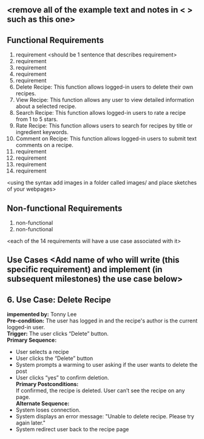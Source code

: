 ## <remove all of the example text and notes in < > such as this one>

## Functional Requirements
1. requirement <should be 1 sentence that describes requirement>
2. requirement
3. requirement
4. requirement
5. requirement
6. Delete Recipe: This function allows logged-in users to delete their own recipes.
7. View Recipe: This function allows any user to view detailed information about a selected recipe.
8. Search Recipe: This function allows logged-in users to rate a recipe from 1 to 5 stars.
9. Rate Recipe: This function allows users to search for recipes by title or ingredient keywords.
10. Comment on Recipe: This function allows logged-in users to submit text comments on a recipe.
11. requirement
12. requirement
13. requirement
14. requirement

<using the syntax [](images/ui1.png) add images in a folder called images/ and place sketches of your webpages>

## Non-functional Requirements
1. non-functional
2. non-functional

<each of the 14 requirements will have a use case associated with it>
## Use Cases <Add name of who will write (this specific requirement) and implement (in subsequent milestones) the use case below>


## 6. Use Case: Delete Recipe  
**impemented by:** Tonny Lee  
**Pre-condition:** The user has logged in and the recipe's author is the current logged-in user.  
**Trigger:** The user clicks “Delete” button.  
**Primary Sequence:**  
- User selects a recipe  
- User clicks the “Delete” button  
- System prompts a warming to user asking if the user wants to delete the post  
- User clicks “yes” to confirm deletion.  
**Primary Postconditions:**  
  If confirmed, the recipe is deleted. User can’t see the recipe on any page.  
**Alternate Sequence:**  
- System loses connection.  
- System displays an error message: "Unable to delete recipe. Please try again later."  
- System redirect user back to the recipe page  

